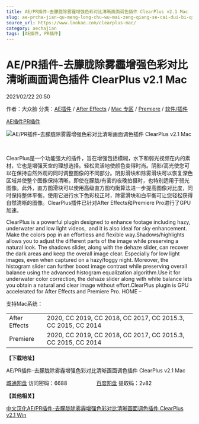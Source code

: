 ```yaml
---
title: AE/PR插件-去朦胧除雾霾增强色彩对比清晰画面调色插件 ClearPlus v2.1 Mac
slug: ae-prcha-jian-qu-meng-long-chu-wu-mai-zeng-qiang-se-cai-dui-bi-qing-xi-hua-mian-diao-se-cha-jian-clearplus-v2-1-mac
source_url: https://www.lookae.com/clearplus-mac/
category: aechajian
tags: [AE插件, PR插件]
---
```

# AE/PR插件-去朦胧除雾霾增强色彩对比清晰画面调色插件 ClearPlus v2.1 Mac

2021/02/22 20:50

作者：大众脸
分类：[AE插件](https://www.lookae.com/after-effects/aechajian/) / [After Effects](https://www.lookae.com/after-effects/) / [Mac 专区](https://www.lookae.com/mac-osx/) / [Premiere](https://www.lookae.com/qitarjcj/premierezy/) / [软件/插件](https://www.lookae.com/qitarjcj/)

[AE插件](https://www.lookae.com/tag/ae%e6%8f%92%e4%bb%b6/)[PR插件](https://www.lookae.com/tag/pr%e6%8f%92%e4%bb%b6/)

![AE/PR插件-去朦胧除雾霾增强色彩对比清晰画面调色插件 ClearPlus v2.1 Mac](https://www.lookae.com/wp-content/uploads/2020/11/ClearPlus-.jpg "AE/PR插件-去朦胧除雾霾增强色彩对比清晰画面调色插件 ClearPlus v2.1 Mac-LookAE.com")

[﻿﻿﻿](https://cloud.video.taobao.com//play/u/705956171/p/1/e/6/t/1/287226326694.mp4)

ClearPlus是一个功能强大的插件，旨在增强包括模糊，水下和弱光视频在内的素材，它也是增强天空的理想选择。轻松灵活地使颜色变得时尚。阴影/高光使您可以在保持自然外观的同时调整图像的不同部分。阴影滑块和除雾滑块可以恢复深色区域并使整个图像保持清晰。即使在朦胧/有雾的夜晚拍摄时，也特别适用于弱光图像。此外，直方图滑块可以使用高级直方图均衡算法进一步提高图像对比度，同时保持整体平衡。使用它进行水下色彩校正时，除雾滑块和白平衡可让您轻松获得自然清晰的图像。ClearPlus插件已针对After Effects和Premiere Pro进行了GPU加速。

ClearPlus is a powerful plugin designed to enhance footage including hazy, underwater and low light videos,  and it is also ideal for sky enhancement. Make the colors pop in an effortless and flexible way.Shadows/highlights allows you to adjust the different parts of the image while preserving a natural look. The shadows slider, along with the dehaze slider, can recover the dark areas and keep the overall image clear. Especially for low light images, even when captured on a hazy/foggy night. Moreover, the histogram slider can further boost image contrast while preserving overall balance using the advanced histogram equalization algorithm.Use it for underwater color correction, the dehaze slider along with white balance lets you obtain a natural and clear image without effort.ClearPlus plugin is GPU accelerated for After Effects and Premiere Pro. HOME –

支持Mac系统：

|  |  |
| --- | --- |
| After Effects | 2020, CC 2019, CC 2018, CC 2017, CC 2015.3, CC 2015, CC 2014 |
| Premiere | 2020, CC 2019, CC 2018, CC 2017, CC 2015.3, CC 2015, CC 2014 |

**【下载地址】**

AE/PR插件-去朦胧除雾霾增强色彩对比清晰画面调色插件 ClearPlus v2.1 Mac

[城通网盘](https://089u.com/f/680462-483543994-3e0cdd) 访问密码：6688                    [百度网盘](https://pan.baidu.com/s/1w08nHmp_ApibJ7MOSr5aZw) 提取码：2v82

**【其他相关】**

[中文汉化AE/PR插件-去朦胧除雾霾增强色彩对比清晰画面调色插件 ClearPlus v2.1 Win](https://www.lookae.com/clearplus/)
